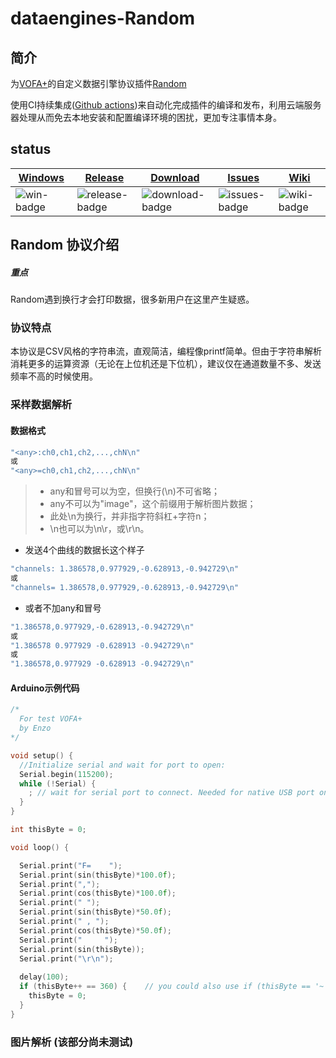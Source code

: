 # dataengines-Random

## 简介

为[VOFA+](https://github.com/je00/Vodka/tree/master)的自定义数据引擎协议插件[Random](https://github.com/1198632013/dataengines)



使用CI持续集成([Github actions](https://github.com/actions))来自动化完成插件的编译和发布，利用云端服务器处理从而免去本地安装和配置编译环境的困扰，更加专注事情本身。

## status


| [Windows][win-link] | [Release][release-link] | [Download][download-link] | [Issues][issues-link] | [Wiki][wiki-links] |
| ------------------- | ----------------------- | ------------------------- | --------------------- | ------------------ |
| ![win-badge]        | ![release-badge]        | ![download-badge]         | ![issues-badge]       | ![wiki-badge]      |
            
[win-link]: https://github.com/1198632013/dataengines/actions?query=workflow%3AWindows "Windows Qt5.14.2Action"
[win-badge]: https://github.com/1198632013/dataengines/workflows/Windows%20Qt5.14.2/badge.svg  "Windows"
[release-link]: https://github.com/1198632013/releases "Release status"
[release-badge]: https://img.shields.io/github/release/1198632013/dataengines.svg?style=flat-square "Release status"
[download-link]: https://github.com/1198632013/releases/latest "Download status"
[download-badge]: https://img.shields.io/github/downloads/1198632013/dataengines/total.svg?style=flat-square "Download status"
[license-link]: https://github.com/1198632013/dataengines/blob/main/LICENSE "LICENSE"
[license-badge]: https://img.shields.io/badge/license-MIT-blue.svg "MIT"
[issues-link]: https://github.com/1198632013/dataengines/issues "Issues"
[issues-badge]: https://img.shields.io/badge/github-issues-red.svg?maxAge=60 "Issues"
[wiki-links]: https://github.com/1198632013/dataengines/wiki "wiki"
[wiki-badge]: https://img.shields.io/badge/github-wiki-181717.svg?maxAge=60 "wiki"


## Random 协议介绍

##### 重点

Random遇到换行才会打印数据，很多新用户在这里产生疑惑。

### 协议特点

本协议是CSV风格的字符串流，直观简洁，编程像printf简单。但由于字符串解析消耗更多的运算资源（无论在上位机还是下位机），建议仅在通道数量不多、发送频率不高的时候使用。

### 采样数据解析

#### 数据格式



```C
"<any>:ch0,ch1,ch2,...,chN\n"
或
"<any>=ch0,ch1,ch2,...,chN\n"
```



> - any和冒号可以为空，但换行(\n)不可省略；
> - any不可以为"image"，这个前缀用于解析图片数据；
> - 此处\n为换行，并非指字符斜杠+字符n；
> - \n也可以为\n\r，或\r\n。

- 发送4个曲线的数据长这个样子

```C
"channels: 1.386578,0.977929,-0.628913,-0.942729\n"
或
"channels= 1.386578,0.977929,-0.628913,-0.942729\n"
```



- 或者不加any和冒号

```c
"1.386578,0.977929,-0.628913,-0.942729\n"
或
"1.386578 0.977929 -0.628913 -0.942729\n"
或
"1.386578,0.977929 -0.628913 -0.942729\n"
```



#### Arduino示例代码



```c
/*
  For test VOFA+
  by Enzo
*/

void setup() {
  //Initialize serial and wait for port to open:
  Serial.begin(115200);
  while (!Serial) {
    ; // wait for serial port to connect. Needed for native USB port only
  }
}

int thisByte = 0;

void loop() {

  Serial.print("F=    ");
  Serial.print(sin(thisByte)*100.0f);
  Serial.print(",");
  Serial.print(cos(thisByte)*100.0f);
  Serial.print(" ");
  Serial.print(sin(thisByte)*50.0f);
  Serial.print(" , ");
  Serial.print(cos(thisByte)*50.0f);
  Serial.print("     ");
  Serial.print(sin(thisByte));
  Serial.print("\r\n");
  
  delay(100);
  if (thisByte++ == 360) {    // you could also use if (thisByte == '~') {
    thisByte = 0;
  }
}
```



### 图片解析 (该部分尚未测试)


